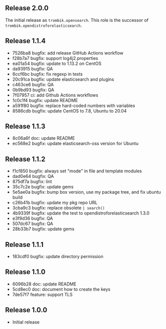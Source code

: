 ## Release 2.0.0

The initial release as `trombik.opensearch`. This role is the successor of
`trombik.opendistroforelasticsearch`.

## Release 1.1.4

* 7526ba8 bugfix: add release GitHub Actions workflow
* f28b7a7 bugfix: support log4j2.properties
* ea01a54 bugfix: update to 1.13.2 on CentOS
* da93915 bugfix: QA
* 6ccf6bc bugfix: fix regexp in tests
* 20c91ca bugfix: update elasticsearch and plugins
* c463ce6 bugfix: QA
* 0b9bd93 bugfix: QA
* 7f07957 ci: add Github Actions workflows
* 1c0c1f4 bugfix: update README
* a591f80 bugfix: replace hard-coded numbers with variables
* 8586cdb bugfix: update CentOS to 7.8, Ubuntu to 20.04

## Release 1.1.3

* 8c06a6f doc: update README
* ec568e2 bugfix: update elasticsearch-oss version for Ubuntu

## Release 1.1.2

* f1cf850 bugfix: always set "mode" in file and template modules
* dad0e64 bugfix: QA
* 875df7a bugfix: lint
* 35c7c2e bugfix: update gems
* 5e5ae0a bugfix: bump box version, use my package tree, and fix ubuntu build
* c26b41b bugfix: update my pkg repo URL
* 3cba9c3 bugfix: replace obsolete `| search()`
* 4b9339f bugfix: update the test to opendistroforelasticsearch 1.3.0
* e3f9d36 bugfix: QA
* 507dc67 bugfix: QA
* 28b33b7 bugfix: update gems

## Release 1.1.1

* 183cdf0 bugfix: update directory permission

## Release 1.1.0

* 6096b28 doc: update README
* 5cd8ec0 doc: document how to create the keys
* 7de57f7 feature: support TLS

## Release 1.0.0

* Initial release
